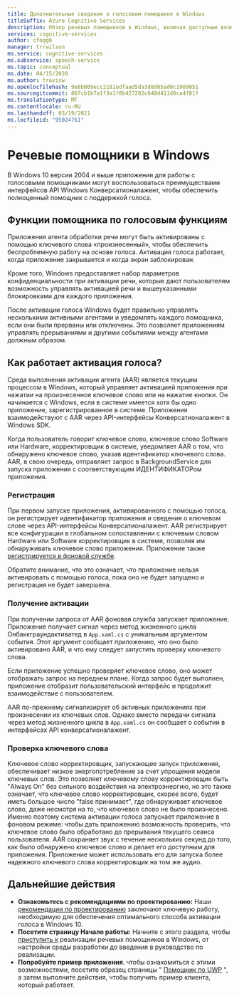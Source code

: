 ```yaml
---
title: Дополнительные сведения о голосовом помощнике в Windows
titleSuffix: Azure Cognitive Services
description: Обзор речевых помощников в Windows, включая доступные возможности и ресурсы по разработке.
services: cognitive-services
author: cfogg6
manager: trrwilson
ms.service: cognitive-services
ms.subservice: speech-service
ms.topic: conceptual
ms.date: 04/15/2020
ms.author: travisw
ms.openlocfilehash: 9e8b009ecc2181edfaad5da3d8d05ad0c1909051
ms.sourcegitcommit: 867cb1b7a1f3a1f0b427282c648d411d0ca4f81f
ms.translationtype: MT
ms.contentlocale: ru-RU
ms.lasthandoff: 03/19/2021
ms.locfileid: "95024761"
---
```

# <a name="voice-assistants-on-windows"></a>Речевые помощники в Windows

В Windows 10 версии 2004 и выше приложения для работы с голосовыми помощниками могут воспользоваться преимуществами интерфейсов API Windows Конверсатионалажент, чтобы обеспечить полноценный помощник с поддержкой голоса.

## <a name="voice-assistant-features"></a>Функции помощника по голосовым функциям

Приложения агента обработки речи могут быть активированы с помощью ключевого слова «произнесенный», чтобы обеспечить беспроблемную работу на основе голоса. Активация голоса работает, когда приложение закрывается и когда экран заблокирован.

Кроме того, Windows предоставляет набор параметров конфиденциальности при активации речи, которые дают пользователям возможность управлять активацией речи и вышеуказанными блокировками для каждого приложения.

После активации голоса Windows будет правильно управлять несколькими активными агентами и уведомлять каждого помощника, если они были прерваны или отключены. Это позволяет приложениям управлять прерываниями и другими событиями между агентами должным образом.

## <a name="how-does-voice-activation-work"></a>Как работает активация голоса?

Среда выполнения активации агента (AAR) является текущим процессом в Windows, который управляет активацией приложения при нажатии на произнесенное ключевое слово или на нажатие кнопки. Он начинается с Windows, если в системе имеется хотя бы одно приложение, зарегистрированное в системе. Приложения взаимодействуют с AAR через API-интерфейсы Конверсатионалажент в Windows SDK.

Когда пользователь говорит ключевое слово, ключевое слово Software или Hardware, корректировщик в системе, уведомляет AAR о том, что обнаружено ключевое слово, указав идентификатор ключевого слова. AAR, в свою очередь, отправляет запрос в BackgroundService для запуска приложения с соответствующим ИДЕНТИФИКАТОРом приложения.

### <a name="registration"></a>Регистрация

При первом запуске приложения, активированного с помощью голоса, он регистрирует идентификатор приложения и сведения о ключевом слове через API-интерфейсы Конверсатионалажент. AAR регистрирует все конфигурации в глобальном сопоставлении с ключевым словом Hardware или Software корректировщик в системе, позволяя им обнаруживать ключевое слово приложения. Приложение также [регистрируется в фоновой службе](/windows/uwp/launch-resume/register-a-background-task).

Обратите внимание, что это означает, что приложение нельзя активировать с помощью голоса, пока оно не будет запущено и регистрация не будет завершена.

### <a name="receiving-an-activation"></a>Получение активации

При получении запроса от AAR фоновая служба запускает приложение. Приложение получает сигнал через метод жизненного цикла Онбаккграундактиватед в `App.xaml.cs` с уникальным аргументом события. Этот аргумент сообщает приложению, что оно было активировано AAR, и что ему следует запустить проверку ключевого слова.

Если приложение успешно проверяет ключевое слово, оно может отображать запрос на переднем плане. Когда запрос будет выполнен, приложение отобразит пользовательский интерфейс и продолжит взаимодействие с пользователем.

AAR по-прежнему сигнализирует об активных приложениях при произнесении их ключевых слов. Однако вместо передачи сигнала через метод жизненного цикла в `App.xaml.cs` он сообщает о событии в интерфейсах API конверсатионалажент.

### <a name="keyword-verification"></a>Проверка ключевого слова

Ключевое слово корректировщик, запускающее запуск приложения, обеспечивает низкое энергопотребление за счет упрощения модели ключевых слов. Это позволяет ключевому слову корректировщик быть "Always On" без сильного воздействия на электроэнергию, но это также означает, что ключевое слово корректировщик, скорее всего, будет иметь большое число "false принимает", где обнаруживает ключевое слово, даже несмотря на то, что ключевое слово не было произнесено. Именно поэтому система активации голоса запускает приложение в фоновом режиме: чтобы дать приложению возможность проверить, что ключевое слово было обработано до прерывания текущего сеанса пользователя. AAR сохраняет звук с течение нескольких секунд до того, как было обнаружено ключевое слово и делает его доступным для приложения. Приложение может использовать его для запуска более надежного ключевого слова корректировщик на том же аудио.

## <a name="next-steps"></a>Дальнейшие действия

- **Ознакомьтесь с рекомендациями по проектированию:** Наши [рекомендации по проектированию](windows-voice-assistants-best-practices.md) заключают ключевую работу, необходимую для обеспечения оптимального способа активации голоса в Windows 10.
- **Посетите страницу Начало работы:** Начните с этого раздела, чтобы [приступить к](how-to-windows-voice-assistants-get-started.md) реализации речевых помощников в Windows, от настройки среды разработки до введения в руководство по реализации.
- **Попробуйте пример приложения**. чтобы ознакомиться с этими возможностями, посетите образец страницы " [Помощник по UWP](windows-voice-assistants-faq.md#the-uwp-voice-assistant-sample) ", а затем выполните действия, чтобы получить пример клиента, который работает.